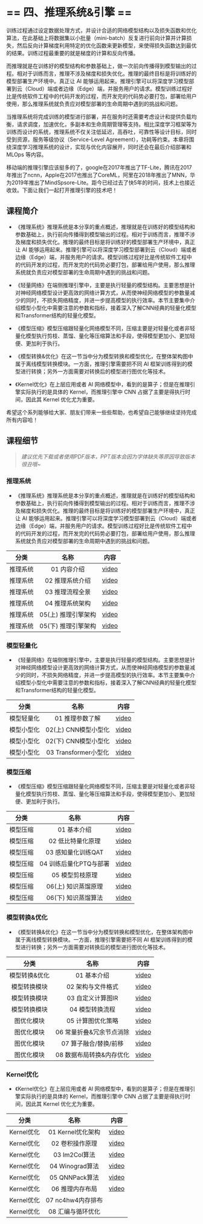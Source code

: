 <!--Copyright © ZOMI 适用于[License](https://github.com/chenzomi12/DeepLearningSystem)版权许可-->

# == 四、推理系统&引擎 ==

训练过程通过设定数据处理方式，并设计合适的网络模型结构以及损失函数和优化算法，在此基础上将数据集以小批量（mini-batch）反复进行前向计算并计算损失，然后反向计算梯度利用特定的优化函数来更新模型，来使得损失函数达到最优的结果。训练过程最重要的就是梯度的计算和反向传播。

而推理就是在训练好的模型结构和参数基础上，做一次前向传播得到模型输出的过程。相对于训练而言，推理不涉及梯度和损失优化。推理的最终目标是将训练好的模型部署生产环境中。真正让 AI 能够运用起来。推理引擎可以将深度学习模型部署到云（Cloud）端或者边缘（Edge）端，并服务用户的请求。模型训练过程好比是传统软件工程中的代码开发的过程，而开发完的代码势必要打包，部署给用户使用，那么推理系统就负责应对模型部署的生命周期中遇到的挑战和问题。

当推理系统将完成训练的模型进行部署，并在服务时还需要考虑设计和提供负载均衡，请求调度，加速优化，多副本和生命周期管理等支持。相比深度学习框架等为训练而设计的系统，推理系统不仅关注低延迟，高吞吐，可靠性等设计目标，同时受到资源，服务等级协议（Service-Level Agreement），功耗等约束。本章将围绕深度学习推理系统的设计，实现与优化内容展开，同时还会在最后介绍部署和 MLOps 等内容。

移动端的推理引擎应该挺多的了，google在2017年推出了TF-Lite，腾讯在2017年推出了ncnn，Apple在2017也推出了CoreML，阿里在2018年推出了MNN，华为2019年推出了MindSpsore-Lite。距今已经过去了快5年的时间，技术上也接近收敛。下面让我们一起打开推理引擎的技术吧！

## 课程简介

- 《推理系统》推理系统是本分享的重点概述，推理就是在训练好的模型结构和参数基础上，执行前向传播得到模型输出的过程。相对于训练而言，推理不涉及梯度和损失优化。推理的最终目标是将训练好的模型部署生产环境中，真正让 AI 能够运用起来。推理引擎可以将深度学习模型部署到云（Cloud）端或者边缘（Edge）端，并服务用户的请求。模型训练过程好比是传统软件工程中的代码开发的过程，而开发完的代码势必要打包，部署给用户使用，那么推理系统就负责应对模型部署的生命周期中遇到的挑战和问题。

- 《轻量网络》在端侧推理引擎中，主要是执行轻量的模型结构。主要思想是针对神经网络模型设计更高效的网络计算方式，从而使神经网络模型的参数量减少的同时，不损失网络精度，并进一步提高模型的执行效率。本节主要集中介绍模型小型化中需要注意的参数和指标，接着深入了解CNN经典的轻量化模型和Transformer结构的轻量化模型。

- 《模型压缩》模型压缩跟轻量化网络模型不同，压缩主要是对轻量化或者非轻量化模型执行剪枝、蒸馏、量化等压缩算法和手段，使得模型更加小、更加轻便、更加利于执行。

- 《模型转换&优化》在这一节当中分为模型转换和模型优化，在整体架构图中属于离线模型转换模块。一方面，推理引擎需要把不同 AI 框架训练得到的模型进行转换；另外一方面需要对转换后的模型进行图优化等技术。

- 《Kernel优化》在上层应用或者 AI 网络模型中，看到的是算子；但是在推理引擎实际执行的是具体的 Kernel，而推理引擎中 CNN 占据了主要是得执行时间，因此其 Kernel 优化尤为重要。

希望这个系列能够给大家、朋友们带来一些些帮助，也希望自己能够继续坚持完成所有内容哈！

## 课程细节

> *建议优先下载或者使用PDF版本，PPT版本会因为字体缺失等原因导致版本很丑哦~*

### 推理系统

- 《推理系统》推理系统是本分享的重点概述，推理就是在训练好的模型结构和参数基础上，执行前向传播得到模型输出的过程。相对于训练而言，推理不涉及梯度和损失优化。推理的最终目标是将训练好的模型部署生产环境中，真正让 AI 能够运用起来。推理引擎可以将深度学习模型部署到云（Cloud）端或者边缘（Edge）端，并服务用户的请求。模型训练过程好比是传统软件工程中的代码开发的过程，而开发完的代码势必要打包，部署给用户使用，那么推理系统就负责应对模型部署的生命周期中遇到的挑战和问题。

| 分类   | 名称               | 内容                                                                                                   |
|:-:|:-:|:-:|
| 推理系统     | 01 内容介绍           |  [video](https://www.bilibili.com/video/BV1J8411K7pj/)     |
| 推理系统     | 02 推理系统介绍           |  [video](https://www.bilibili.com/video/BV1nY4y1f7G5/)       |
| 推理系统     | 03 推理流程全景         |  [video](https://www.bilibili.com/video/BV1M24y1v7rK/)          |
| 推理系统     | 04 推理系统架构         |  [video](https://www.bilibili.com/video/BV1Gv4y1i7Tw/)           |
| 推理系统     | 05(上) 推理引擎架构      |  [video](https://www.bilibili.com/video/BV1Mx4y137Er/)        |
| 推理系统     | 05(下) 推理引擎架构      |  [video](https://www.bilibili.com/video/BV1FG4y1C7Mn/)      |

### 模型轻量化

- 《轻量网络》在端侧推理引擎中，主要是执行轻量的模型结构。主要思想是针对神经网络模型设计更高效的网络计算方式，从而使神经网络模型的参数量减少的同时，不损失网络精度，并进一步提高模型的执行效率。本节主要集中介绍模型小型化中需要注意的参数和指标，接着深入了解CNN经典的轻量化模型和Transformer结构的轻量化模型。

| 分类   | 名称               | 内容                                                                                                   |
|:-:|:-:|:-:|
| 模型轻量化    | 01 推理参数了解         |  [video](https://www.bilibili.com/video/BV1KW4y1G75J/)     |
| 模型小型化    | 02(上) CNN模型小型化    |  [video](https://www.bilibili.com/video/BV1Y84y1b7xj/)              |
| 模型小型化    | 02(下) CNN模型小型化    |  [video](https://www.bilibili.com/video/BV1DK411k7qt/)              |
| 模型小型化    | 03 Transformer小型化 |  [video](https://www.bilibili.com/video/BV19d4y1V7ou/)        |

### 模型压缩

- 《模型压缩》模型压缩跟轻量化网络模型不同，压缩主要是对轻量化或者非轻量化模型执行剪枝、蒸馏、量化等压缩算法和手段，使得模型更加小、更加轻便、更加利于执行。

| 分类   | 名称               | 内容                                                                                                   |
|:-:|:-:|:-:|
| 模型压缩     | 01 基本介绍           |  [video](https://www.bilibili.com/video/BV1384y187tL/)               |
| 模型压缩     | 02 低比特量化原理        |  [video](https://www.bilibili.com/video/BV1VD4y1n7AR/)                      |
| 模型压缩     | 03 感知量化训练QAT     |  [video](https://www.bilibili.com/video/BV1s8411w7b9/)                        |
| 模型压缩     | 04 训练后量化PTQ与部署    |  [video](https://www.bilibili.com/video/BV1HD4y1n7E1/)                        |
| 模型压缩     | 05 模型剪枝原理          |  [video](https://www.bilibili.com/video/BV1y34y1Z7KQ/)                    |
| 模型压缩     | 06(上) 知识蒸馏原理      |  [video](https://www.bilibili.com/video/BV1My4y197Tf/)               |
| 模型压缩     | 06(下) 知识蒸馏算法      |  [video](https://www.bilibili.com/video/BV1vA411d7MF/)               |

### 模型转换&优化

- 《模型转换&优化》在这一节当中分为模型转换和模型优化，在整体架构图中属于离线模型转换模块。一方面，推理引擎需要把不同 AI 框架训练得到的模型进行转换；另外一方面需要对转换后的模型进行图优化等技术。

| 分类   | 名称               | 内容                                                                                                   |
|:-:|:-:|:-:|
| 模型转换&优化  | 01 基本介绍           |  [video](https://www.bilibili.com/video/BV1724y1z7ep/)     |
| 模型转换模块   | 02 架构与文件格式        |  [video](https://www.bilibili.com/video/BV13P4y167sr/)  |
| 模型转换模块   | 03 自定义计算图IR       |  [video](https://www.bilibili.com/video/BV1rx4y177R9/)     |
| 模型转换模块   | 04 模型转换流程           |  [video](https://www.bilibili.com/video/BV13341197zU/) |
| 图优化模块    | 05 计算图优化策略        |  [video](https://www.bilibili.com/video/BV1g84y1L7tF/)        |
| 图优化模块    | 06 常量折叠&冗余节点消除    |  [video](https://www.bilibili.com/video/BV1fA411r7hr/)            |
| 图优化模块    | 07 算子融合/替换/前移     |  [video](https://www.bilibili.com/video/BV1Qj411T7Ef/)            |
| 图优化模块    | 08 数据布局转换&内存优化    |  [video](https://www.bilibili.com/video/BV1Ae4y1N7u7/)           |

### Kernel优化

- 《Kernel优化》在上层应用或者 AI 网络模型中，看到的是算子；但是在推理引擎实际执行的是具体的 Kernel，而推理引擎中 CNN 占据了主要是得执行时间，因此其 Kernel 优化尤为重要。

| 分类   | 名称               | 内容                                                                                                   |
|:-:|:-:|:-:|
| Kernel优化 | 01 Kernel优化架构     | [video](https://www.bilibili.com/video/BV1Ze4y1c7Bb/)           |
| Kernel优化 | 02 卷积操作原理       | [video](https://www.bilibili.com/video/BV1No4y1e7KX/)                    |
| Kernel优化 | 03 Im2Col算法       | [video](https://www.bilibili.com/video/BV1Ys4y1o7XW/)                  |
| Kernel优化 | 04 Winograd算法     | [video](https://www.bilibili.com/video/BV1vv4y1Y7sc/)                |
| Kernel优化 | 05 QNNPack算法      | [video](https://www.bilibili.com/video/BV1ms4y1o7ki/)                 |
| Kernel优化 | 06 推理内存布局         | [video](https://www.bilibili.com/video/BV1eX4y1X7mL/)                |
| Kernel优化 | 07 nc4hw4内存排布     |                                                                                                      |
| Kernel优化 | 08 汇编与循环优化        |                                                                                                   |
